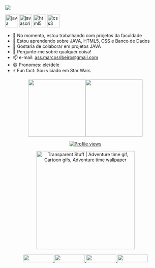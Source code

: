 ![](https://i.ibb.co/bPNPL7Q/Hello-DEV-1.png)

[<img src='https://cdn.jsdelivr.net/npm/simple-icons@3.0.1/icons/java.svg' alt='java' height='40'>](java)  [<img src='https://cdn.jsdelivr.net/npm/simple-icons@3.0.1/icons/javascript.svg' alt='javascript' height='40'>](js)  [<img src='https://cdn.jsdelivr.net/npm/simple-icons@3.0.1/icons/html5.svg' alt='html5' height='40'>](HTML5)  [<img src='https://cdn.jsdelivr.net/npm/simple-icons@3.0.1/icons/css3.svg' alt='css3' height='40'>](css)  


- 🔭 No momento, estou trabalhando com projetos da faculdade  
- 🌱 Estou aprendendo sobre JAVA, HTML5, CSS e Banco de Dados 
- 👯 Gostaria de colaborar em projetos JAVA 
- 💬 Pergunte-me sobre qualquer coisa! 
- 📫 e-mail: ass.marcosribeiro@gmail.com 
- 😄 Pronomes: ele/dele 
- ⚡ Fun fact: Sou viciado em Star Wars 

<div align="center">
  <a href="https://github.com/viniknoxville">
  <img height="180em" src="https://github-readme-stats.vercel.app/api?username=viniknoxville&show_icons=true&count_private=true"/><img height="180em" src="https://github-readme-stats.vercel.app/api/top-langs/?username=viniknoxville"/>
    
![Profile views](https://gpvc.arturio.dev/viniknoxville)
    </div>
  



<div align="center">
<img class="n3VNCb" style="width: 309px; height: 309px; margin: 0px;" src="https://i.pinimg.com/originals/e5/93/ab/e593ab0589d5f1b389e4dfbcce2bce20.gif" alt="Transparent Stuff | Adventure time gif, Cartoon gifs, Adventure time  wallpaper" data-noaft="1" />
</div>
<div align="center">&nbsp;</div>

<div align="center">
<a href="https://www.linkedin.com/in/marcosvsribeiro/" target="_blank"><img src="https://img.shields.io/badge/-LinkedIn-%230077B5?style=for-the-badge&amp;logo=linkedin&amp;logoColor=white" width="95" height="24" /> </a> 
<a href="https://www.instagram.com/viniknoxville/" target="_blank"><img src="https://img.shields.io/badge/-Instagram-%23E4405F?style=for-the-badge&amp;logo=instagram&amp;logoColor=white" width="95" height="24" /> </a> 
<a href="https://open.spotify.com/user/12179617072?si=k1glThkqREOUUwSlY_1wKA&amp;utm_source=copy-link&amp;dl_branch=1" target="_blank"><img src="https://img.shields.io/badge/Spotify-1ED760?&amp;style=for-the-badge&amp;logo=spotify&amp;logoColor=white" width="95" height="24" /> </a> 
<a href="mailto:ass.marcosribeiro@gmail.com"><img src="https://img.shields.io/badge/Gmail-D14836?style=for-the-badge&amp;logo=gmail&amp;logoColor=white" width="95" height="24" /></a></div>
<div align="center">&nbsp;</div>


   
 

